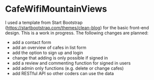 # CafeWifiMountainViews
I used a template from Start Bootstrap (https://startbootstrap.com/themes/clean-blog) for the basic front-end design.
This is a work in progress.
The following changes are planned:
- add a contact form
- add an overview of cafes in list form
- add the option to sign up and login
- change that adding is only possible if signed in
- add a review and commenting function for signed in users
- add admin only functions (e.g. delete or change cafes)
- add RESTful API so other coders can use the data
